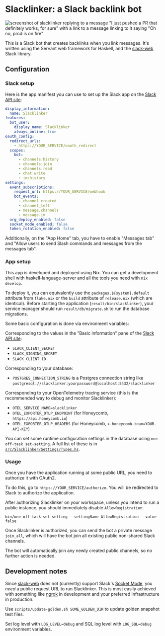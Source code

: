 # Slacklinker: a Slack backlink bot

![screenshot of slacklinker replying to a message "I just pushed a PR that
definitely works, for sure" with a link to a message linking to it saying "Oh
no, prod is on fire"](doc/slacklinker-demo.png)

This is a Slack bot that creates backlinks when you link messages. It's written
using the Servant web framework for Haskell, and the [slack-web] Slack library.

[slack-web]: https://github.com/MercuryTechnologies/slack-web

## Configuration

### Slack setup

Here is the app manifest you can use to set up the Slack app on the [Slack API
site]:

[Slack API site]: https://api.slack.com/apps

```yaml
display_information:
  name: Slacklinker
features:
  bot_user:
    display_name: Slacklinker
    always_online: true
oauth_config:
  redirect_urls:
    - https://YOUR_SERVICE/oauth_redirect
  scopes:
    bot:
      - channels:history
      - channels:join
      - channels:read
      - chat:write
      - im:history
settings:
  event_subscriptions:
    request_url: https://YOUR_SERVICE/webhook
    bot_events:
      - channel_created
      - channel_left
      - message.channels
      - message.im
  org_deploy_enabled: false
  socket_mode_enabled: false
  token_rotation_enabled: false
```

Additionally, on the "App Home" tab, you have to enable "Messages tab" and
"Allow users to send Slash commands and messages from the messages tab".

### App setup

This app is developed and deployed using Nix. You can get a development shell
with haskell-language-server and all the tools you need with `nix develop`.

To deploy it, you can equivalently use the `packages.${system}.default`
attribute from `flake.nix` or the `build` attribute of `release.nix` (which are
identical). Before starting the application (`result/bin/slacklinker`), your
service manager should run `result/db/migrate.sh` to run the database
migrations.

Some basic configuration is done via environment variables:

Corresponding to the values in the "Basic Information" pane of the [Slack API site]:
- `SLACK_CLIENT_SECRET`
- `SLACK_SIGNING_SECRET`
- `SLACK_CLIENT_ID`

Corresponding to your database:
- `POSTGRES_CONNECTION_STRING` is a Postgres connection string like
  `postgresql://slacklinker:yourpassword@localhost:5432/slacklinker`

Corresponding to your OpenTelemetry tracing service (this is the recommended
way to debug and monitor Slacklinker):
- `OTEL_SERVICE_NAME=slacklinker`
- `OTEL_EXPORTER_OTLP_ENDPOINT` (for Honeycomb, `https://api.honeycomb.io`)
- `OTEL_EXPORTER_OTLP_HEADERS` (for Honeycomb, `x-honeycomb-team=YOUR-API-KEY`)

You can set some runtime configuration settings in the database using
`one-off-task set-setting`. A full list of these is in
[`src/Slacklinker/Settings/Types.hs`](src/Slacklinker/Settings/Types.hs).

### Usage

Once you have the application running at some public URL, you need to authorize
it with OAuth2.

To do this, go to `https://YOUR_SERVICE/authorize`. You will be redirected to
Slack to authorize the application.

After authorizing Slacklinker on your workspace, unless you intend to run a
public instance, you should immediately disable `AllowRegistration`:

```
bin/one-off-task set-setting --settingName AllowRegistration --value false
```

Once Slacklinker is authorized, you can send the bot a private message
`join_all`, which will have the bot join all existing public non-shared Slack
channels.

The bot will automatically join any newly created public channels, so no
further action is needed.

## Development notes

Since [slack-web] does not (currently) support Slack's [Socket Mode], you
*need* a public request URL to run Slacklinker. This is most easily achieved
with something like [ngrok] in development and your preferred infrastructure in
production.

[Socket Mode]: https://api.slack.com/apis/connections/socket
[ngrok]: https://ngrok.com/

Use `scripts/update-golden.sh SOME_GOLDEN_DIR` to update golden snapshot test
files.

Set log level with `LOG_LEVEL=debug` and SQL log level with `LOG_SQL=debug`
environment variables.
